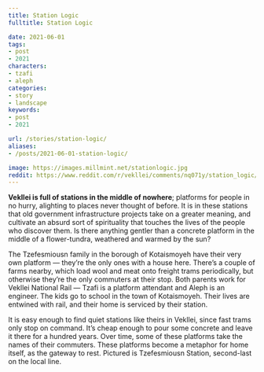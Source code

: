 ```yaml
---
title: Station Logic
fulltitle: Station Logic

date: 2021-06-01
tags:
- post
- 2021
characters:
- tzafi
- aleph
categories:
- story
- landscape
keywords:
- post
- 2021

url: /stories/station-logic/
aliases:
- /posts/2021-06-01-station-logic/

image: https://images.millmint.net/stationlogic.jpg
reddit: https://www.reddit.com/r/vekllei/comments/nq071y/station_logic/
---
```


**Vekllei is full of stations in the middle of nowhere**; platforms for people in no hurry, alighting to places never thought of before. It is in these stations that old government infrastructure projects take on a greater meaning, and cultivate an absurd sort of spirituality that touches the lives of the people who discover them. Is there anything gentler than a concrete platform in the middle of a flower-tundra, weathered and warmed by the sun?

The Tzefesmiousn family in the borough of Kotaismoyeh have their very own platform — they’re the only ones with a house here. There’s a couple of farms nearby, which load wool and meat onto freight trams periodically, but otherwise they’re the only commuters at their stop. Both parents work for Vekllei National Rail — Tzafi is a platform attendant and Aleph is an engineer. The kids go to school in the town of Kotaismoyeh. Their lives are entwined with rail, and their home is serviced by their station.

It is easy enough to find quiet stations like theirs in Vekllei, since fast trams only stop on command. It’s cheap enough to pour some concrete and leave it there for a hundred years. Over time, some of these platforms take the names of their commuters. These platforms become a metaphor for home itself, as the gateway to rest. Pictured is Tzefesmiousn Station, second-last on the local line.
